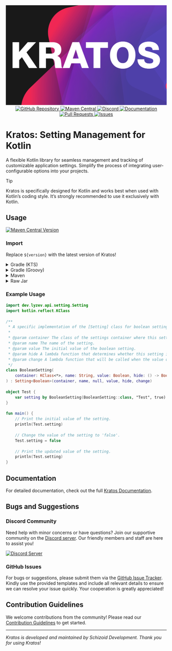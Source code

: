 <div align="center">
    <img width="600" src=".idea/icon.png" alt="Icon of Kratos">
    <br>
    <a href="https://github.com/SchizoidDevelopment/kratos">
        <img src="https://wsrv.nl/?url=https://cdn.jsdelivr.net/npm/@intergrav/devins-badges@3.2.0/assets/cozy-minimal/available/github_vector.svg&w=100&h=100" alt="GitHub Repository">
    </a>
    <a href="https://central.sonatype.com/artifact/dev.lyzev.api/kratos">
        <img src="https://wsrv.nl/?url=https://cdn.jsdelivr.net/npm/@intergrav/devins-badges@3.2.0/assets/cozy-minimal/available/maven-central_vector.svg&w=100&h=100" alt="Maven Central">
    </a>
    <a href="https://lyzev.dev/discord">
        <img src="https://wsrv.nl/?url=https://cdn.jsdelivr.net/npm/@intergrav/devins-badges@3/assets/cozy-minimal/social/discord-plural_vector.svg&w=100&h=100" alt="Discord">
    </a>
    <a href="https://schizoiddevelopment.github.io/kratos/">
        <img src="https://wsrv.nl/?url=https://cdn.jsdelivr.net/npm/@intergrav/devins-badges@3/assets/cozy-minimal/documentation/ghpages_vector.svg&w=100&h=100" alt="Documentation">
    </a>
    <a href="https://github.com/SchizoidDevelopment/kratos/pulls">
        <img src="https://wsrv.nl/?url=https://cdn.jsdelivr.net/npm/@intergrav/devins-badges@3.2.0/assets/cozy-minimal/documentation/pull-requests_vector.svg&w=100&h=100" alt="Pull Requests">
    </a>
    <a href="https://github.com/SchizoidDevelopment/kratos/issues">
        <img src="https://wsrv.nl/?url=https://cdn.jsdelivr.net/npm/@intergrav/devins-badges@3.2.0/assets/cozy-minimal/documentation/issues_vector.svg&w=100&h=100" alt="Issues">
    </a>
</div>


# Kratos: Setting Management for Kotlin

A flexible Kotlin library for seamless management and tracking of customizable application settings. Simplify the process of integrating user-configurable options into your projects.

> [!TIP] 
> Kratos is specifically designed for Kotlin and works best when used with Kotlin’s coding style. It’s strongly recommended to use it exclusively with Kotlin.

## Usage

[![Maven Central Version](https://img.shields.io/maven-central/v/dev.lyzev.api/kratos)](https://central.sonatype.com/artifact/dev.lyzev.api/kratos)

### Import

Replace `${version}` with the latest version of Kratos!

<details>
    <summary>Gradle (KTS)</summary>

```kt
repositories {
    mavenCentral()
}

dependencies {
    implementation("dev.lyzev.api", "kratos", "${version}")
}
```

</details>

<details>
    <summary>Gradle (Groovy)</summary>

```groovy
repositories {
    mavenCentral()
}

dependencies {
    implementation 'dev.lyzev.api:kratos:${version}'
}
```

</details>

<details>
    <summary>Maven</summary>

```xml
<dependencies>
    <dependency>
        <groupId>dev.lyzev.api</groupId>
        <artifactId>kratos</artifactId>
        <version>${version}</version>
    </dependency>
</dependencies>
```

</details>

<details>
    <summary>Raw Jar</summary>

1. Visit the [Maven Central Repository](https://search.maven.org/artifact/dev.lyzev.api/kratos) and download the JAR file for the version you need.
2. Add the downloaded JAR to your project.
3. You're all set!

</details>

### Example Usage

```kt
import dev.lyzev.api.setting.Setting
import kotlin.reflect.KClass

/**
 * A specific implementation of the [Setting] class for boolean settings.
 *
 * @param container The class of the settings container where this setting belongs.
 * @param name The name of the setting.
 * @param value The initial value of the boolean setting.
 * @param hide A lambda function that determines whether this setting is hidden or not.
 * @param change A lambda function that will be called when the value of the setting changes.
 */
class BooleanSetting(
    container: KClass<*>, name: String, value: Boolean, hide: () -> Boolean = { false }, change: (Boolean) -> Unit = {}
) : Setting<Boolean>(container, name, null, value, hide, change)

object Test { 
    var setting by BooleanSetting(BooleanSetting::class, "Test", true) { println("Setting changed to $it") }
}

fun main() {
    // Print the initial value of the setting.
    println(Test.setting)

    // Change the value of the setting to 'false'.
    Test.setting = false

    // Print the updated value of the setting.
    println(Test.setting)
}
```

## Documentation

For detailed documentation, check out the full [Kratos Documentation](https://schizoiddevelopment.github.io/kratos/).

## Bugs and Suggestions

### Discord Community

Need help with minor concerns or have questions? Join our supportive community on the [Discord server](https://lyzev.dev/discord). Our friendly members and staff are here to assist you!

[![Discord Server](https://cdn.jsdelivr.net/npm/@intergrav/devins-badges@3/assets/cozy/social/discord-plural_vector.svg)](https://lyzev.dev/discord)

### GitHub Issues

For bugs or suggestions, please submit them via the [GitHub Issue Tracker](https://github.com/SchizoidDevelopment/kratos/issues). Kindly use the provided templates and include all relevant details to ensure we can resolve your issue quickly. Your cooperation is greatly appreciated!

## Contribution Guidelines

We welcome contributions from the community! Please read our [Contribution Guidelines](CONTRIBUTING.md) to get started.

---
*Kratos is developed and maintained by Schizoid Development. Thank you for using Kratos!*
